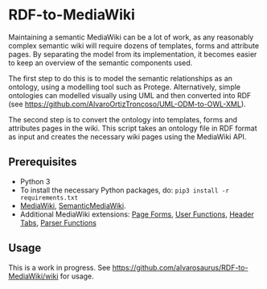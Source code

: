 
# RDF-to-MediaWiki
Maintaining a semantic MediaWiki can be a lot of work, as any reasonably complex semantic wiki will require dozens of templates, forms and attribute pages.
By separating the model from its implementation, it becomes easier to keep an overview of the semantic components used.

The first step to do this is to model the semantic relationships as an ontology, using a modelling tool such as Protege. Alternatively, simple ontologies can modelled visually using UML and then converted into RDF (see https://github.com/AlvaroOrtizTroncoso/UML-ODM-to-OWL-XML).

The second step is to convert the ontology into templates, forms and attributes pages in the wiki. This script takes an ontology file in RDF format as input and creates the necessary wiki pages using the MediaWiki API.

## Prerequisites
* Python 3
* To install the necessary Python packages, do: `pip3 install -r requirements.txt`
* [MediaWiki](https://www.mediawiki.org/wiki/MediaWiki), [SemanticMediaWiki](https://www.semantic-mediawiki.org/wiki/Semantic_MediaWiki).
* Additional MediaWiki extensions:
[Page Forms](https://www.semantic-mediawiki.org/wiki/Extension:Page_Forms),
[User Functions](https://www.mediawiki.org/wiki/Extension:UserFunctions),
[Header Tabs](https://www.mediawiki.org/wiki/Extension:Header_Tabs),
[Parser Functions](https://www.mediawiki.org/wiki/Extension:ParserFunctions)

## Usage
This is a work in progress. See https://github.com/alvarosaurus/RDF-to-MediaWiki/wiki for usage.

